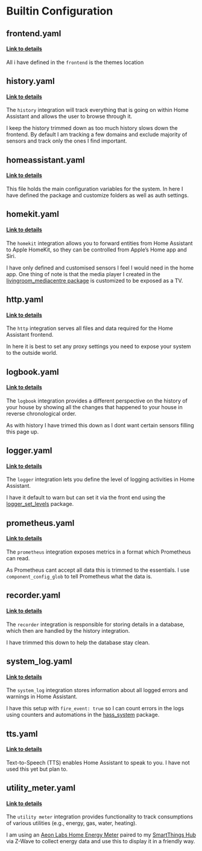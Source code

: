 # Builtin Configuration
## frontend.yaml
#### [Link to details](https://www.home-assistant.io/integrations/frontend/)

All i have defined in the `frontend` is the themes location

## history.yaml
#### [Link to details](https://www.home-assistant.io/components/history/)

The `history` integration will track everything that is going on within Home Assistant and allows the user to browse through it.

I keep the history trimmed down as too much history slows down the frontend. By default I am tracking a few domains and exclude majority of sensors and track only the ones I find important.

## homeassistant.yaml
#### [Link to details](https://www.home-assistant.io/docs/configuration/basic/)

This file holds the main configuration variables for the system. In here I have defined the package and customize folders as well as auth settings.

## homekit.yaml
#### [Link to details](https://www.home-assistant.io/integrations/homekit/)

The `homekit` integration allows you to forward entities from Home Assistant to Apple HomeKit, so they can be controlled from Apple’s Home app and Siri.

I have only defined and customised sensors I feel I would need in the home app. One thing of note is that the media player I created in the [livingroom_mediacentre package](config/packages/livingroom_mediacentre.yaml) is customized to be exposed as a TV.

## http.yaml
#### [Link to details](https://www.home-assistant.io/integrations/http/)

The `http` integration serves all files and data required for the Home Assistant frontend. 

In here it is best to set any proxy settings you need to expose your system to the outside world.

## logbook.yaml
#### [Link to details](https://www.home-assistant.io/integrations/logbook/)

The `logbook` integration provides a different perspective on the history of your house by showing all the changes that happened to your house in reverse chronological order.

As with history I have trimed this down as I dont want certain sensors filling this page up.

## logger.yaml
#### [Link to details](https://www.home-assistant.io/integrations/logger/)

The `logger` integration lets you define the level of logging activities in Home Assistant.

I have it default to warn but can set it via the front end using the [logger_set_levels](config/packages/logger_set_levels.yaml) package.

## prometheus.yaml
#### [Link to details](https://www.home-assistant.io/integrations/prometheus/)

The `prometheus` integration exposes metrics in a format which Prometheus can read.

As Prometheus cant accept all data this is trimmed to the essentials. I use `component_config_glob` to tell Prometheus what the data is.

## recorder.yaml
#### [Link to details](https://www.home-assistant.io/integrations/recorder/)

The `recorder` integration is responsible for storing details in a database, which then are handled by the history integration.

I have trimmed this down to help the database stay clean.

## system_log.yaml
#### [Link to details](https://www.home-assistant.io/integrations/system_log/)

The `system_log` integration stores information about all logged errors and warnings in Home Assistant. 

I have this setup with `fire_event: true` so I can count errors in the logs using counters and automations in the [hass_system](config/packages/hass_system.yaml) package.

## tts.yaml
#### [Link to details](https://www.home-assistant.io/integrations/tts)

Text-to-Speech (TTS) enables Home Assistant to speak to you. I have not used this yet but plan to.

## utility_meter.yaml
#### [Link to details](https://www.home-assistant.io/integrations/utility_meter/)

The `utility meter` integration provides functionality to track consumptions of various utilities (e.g., energy, gas, water, heating).

I am using an [Aeon Labs Home Energy Meter](https://amzn.to/2z4BTf2) paired to my [SmartThings Hub](https://amzn.to/3cIu5hH) via Z-Wave to collect energy data and use this to display it in a friendly way.

